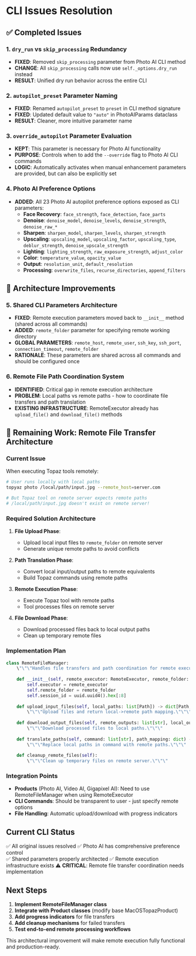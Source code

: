 # CLI Issues Resolution

## ✅ Completed Issues

### 1. `dry_run` vs `skip_processing` Redundancy
- **FIXED**: Removed `skip_processing` parameter from Photo AI CLI method
- **CHANGE**: All `skip_processing` calls now use `self._options.dry_run` instead
- **RESULT**: Unified dry run behavior across the entire CLI

### 2. `autopilot_preset` Parameter Naming
- **FIXED**: Renamed `autopilot_preset` to `preset` in CLI method signature
- **FIXED**: Updated default value to `"auto"` in PhotoAIParams dataclass
- **RESULT**: Cleaner, more intuitive parameter name

### 3. `override_autopilot` Parameter Evaluation
- **KEPT**: This parameter is necessary for Photo AI functionality
- **PURPOSE**: Controls when to add the `--override` flag to Photo AI CLI commands
- **LOGIC**: Automatically activates when manual enhancement parameters are provided, but can also be explicitly set

### 4. Photo AI Preference Options
- **ADDED**: All 23 Photo AI autopilot preference options exposed as CLI parameters:
  - **Face Recovery**: `face_strength`, `face_detection`, `face_parts`
  - **Denoise**: `denoise_model`, `denoise_levels`, `denoise_strength`, `denoise_raw_*`
  - **Sharpen**: `sharpen_model`, `sharpen_levels`, `sharpen_strength`
  - **Upscaling**: `upscaling_model`, `upscaling_factor`, `upscaling_type`, `deblur_strength`, `denoise_upscale_strength`
  - **Lighting**: `lighting_strength`, `raw_exposure_strength`, `adjust_color`
  - **Color**: `temperature_value`, `opacity_value`
  - **Output**: `resolution_unit`, `default_resolution`
  - **Processing**: `overwrite_files`, `recurse_directories`, `append_filters`

## 🔧 Architecture Improvements

### 5. Shared CLI Parameters Architecture
- **FIXED**: Remote execution parameters moved back to `__init__` method (shared across all commands)
- **ADDED**: `remote_folder` parameter for specifying remote working directory
- **GLOBAL PARAMETERS**: `remote_host`, `remote_user`, `ssh_key`, `ssh_port`, `connection_timeout`, `remote_folder`
- **RATIONALE**: These parameters are shared across all commands and should be configured once

### 6. Remote File Path Coordination System
- **IDENTIFIED**: Critical gap in remote execution architecture
- **PROBLEM**: Local paths vs remote paths - how to coordinate file transfers and path translation
- **EXISTING INFRASTRUCTURE**: RemoteExecutor already has `upload_file()` and `download_file()` methods

## 🚧 Remaining Work: Remote File Transfer Architecture

### Current Issue
When executing Topaz tools remotely:
```bash
# User runs locally with local paths
topyaz photo /local/path/input.jpg --remote_host=server.com

# But Topaz tool on remote server expects remote paths
# /local/path/input.jpg doesn't exist on remote server!
```

### Required Solution Architecture
1. **File Upload Phase**:
   - Upload local input files to `remote_folder` on remote server
   - Generate unique remote paths to avoid conflicts

2. **Path Translation Phase**:
   - Convert local input/output paths to remote equivalents
   - Build Topaz commands using remote paths

3. **Remote Execution Phase**:
   - Execute Topaz tool with remote paths
   - Tool processes files on remote server

4. **File Download Phase**:
   - Download processed files back to local output paths
   - Clean up temporary remote files

### Implementation Plan

```python
class RemoteFileManager:
    \"\"\"Handles file transfers and path coordination for remote execution.\"\"\"
    
    def __init__(self, remote_executor: RemoteExecutor, remote_folder: str):
        self.executor = remote_executor
        self.remote_folder = remote_folder
        self.session_id = uuid.uuid4().hex[:8]
        
    def upload_input_files(self, local_paths: list[Path]) -> dict[Path, str]:
        \"\"\"Upload files and return local->remote path mapping.\"\"\"
        
    def download_output_files(self, remote_outputs: list[str], local_output_dir: Path):
        \"\"\"Download processed files to local paths.\"\"\"
        
    def translate_paths(self, command: list[str], path_mapping: dict) -> list[str]:
        \"\"\"Replace local paths in command with remote paths.\"\"\"
        
    def cleanup_remote_files(self):
        \"\"\"Clean up temporary files on remote server.\"\"\"
```

### Integration Points
- **Products** (Photo AI, Video AI, Gigapixel AI): Need to use RemoteFileManager when using RemoteExecutor
- **CLI Commands**: Should be transparent to user - just specify remote options
- **File Handling**: Automatic upload/download with progress indicators

## Current CLI Status
✅ All original issues resolved
✅ Photo AI has comprehensive preference control  
✅ Shared parameters properly architected
✅ Remote execution infrastructure exists
⚠️ **CRITICAL**: Remote file transfer coordination needs implementation

## Next Steps
1. **Implement RemoteFileManager class**
2. **Integrate with Product classes** (modify base MacOSTopazProduct)
3. **Add progress indicators** for file transfers
4. **Add cleanup mechanisms** for failed transfers
5. **Test end-to-end remote processing workflows**

This architectural improvement will make remote execution fully functional and production-ready.